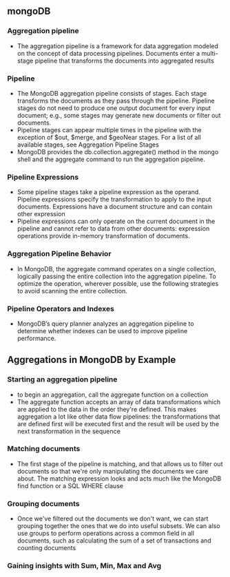 ## mongoDB
### Aggregation pipeline
- The aggregation pipeline is a framework for data aggregation modeled on the concept of data processing pipelines. Documents enter a multi-stage pipeline that transforms the documents into aggregated results
### Pipeline
- The MongoDB aggregation pipeline consists of stages. Each stage transforms the documents as they pass through the pipeline. Pipeline stages do not need to produce one output document for every input document; e.g., some stages may generate new documents or filter out documents.
- Pipeline stages can appear multiple times in the pipeline with the exception of $out, $merge, and $geoNear stages. For a list of all available stages, see Aggregation Pipeline Stages
- MongoDB provides the db.collection.aggregate() method in the mongo shell and the aggregate command to run the aggregation pipeline.
### Pipeline Expressions
- Some pipeline stages take a pipeline expression as the operand. Pipeline expressions specify the transformation to apply to the input documents. Expressions have a document structure and can contain other expression
- Pipeline expressions can only operate on the current document in the pipeline and cannot refer to data from other documents: expression operations provide in-memory transformation of documents.
### Aggregation Pipeline Behavior
- In MongoDB, the aggregate command operates on a single collection, logically passing the entire collection into the aggregation pipeline. To optimize the operation, wherever possible, use the following strategies to avoid scanning the entire collection.
### Pipeline Operators and Indexes
- MongoDB’s query planner analyzes an aggregation pipeline to determine whether indexes can be used to improve pipeline performance.

## Aggregations in MongoDB by Example
### Starting an aggregation pipeline
- to begin an aggregation, call the aggregate function on a collection
- The aggregate function accepts an array of data transformations which are applied to the data in the order they're defined. This makes aggregation a lot like other data flow pipelines: the transformations that are defined first will be executed first and the result will be used by the next transformation in the sequence
### Matching documents
- The first stage of the pipeline is matching, and that allows us to filter out documents so that we're only manipulating the documents we care about. The matching expression looks and acts much like the MongoDB find function or a SQL WHERE clause
### Grouping documents
- Once we've filtered out the documents we don't want, we can start grouping together the ones that we do into useful subsets. We can also use groups to perform operations across a common field in all documents, such as calculating the sum of a set of transactions and counting documents
### Gaining insights with Sum, Min, Max and Avg